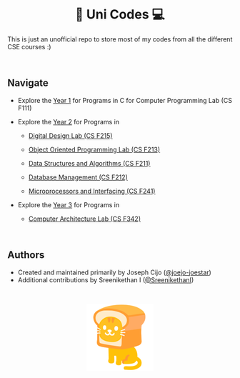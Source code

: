 <h1 align="center">🏫 Uni Codes 💻</h1>

This is just an unofficial repo to store most of my codes from all the different CSE courses :)

<br>

## Navigate

- Explore the [Year 1](Year%201/) for Programs in C for Computer Programming Lab (CS F111)

- Explore the [Year 2](Year%202/) for Programs in

  - [Digital Design Lab (CS F215)](https://github.com/joejo-joestar/uni_codes/tree/main/Year%202/Digital%20Design)

  - [Object Oriented Programming Lab (CS F213)](https://github.com/joejo-joestar/uni_codes/tree/main/Year%202/Object%20Oriented%20Programming)

  - [Data Structures and Algorithms (CS F211)](https://github.com/joejo-joestar/uni-codes/tree/main/Year%202/Data%20Structures%20and%20Algorithms)

  - [Database Management (CS F212)](https://github.com/joejo-joestar/uni-codes/tree/main/Year%202/Database%20Management)

  - [Microprocessors and Interfacing (CS F241)](https://github.com/joejo-joestar/uni-codes/tree/main/Year%202/Microprocessors%20and%20Interfacing)

- Explore the [Year 3](Year%203/) for Programs in

  - [Computer Architecture Lab (CS F342)](https://github.com/joejo-joestar/uni-codes/tree/main/Year%203/Computer%20Architecture)

<br>

## Authors

- Created and maintained primarily by Joseph Cijo ([@joejo-joestar](https://github.com/joejo-joestar))
- Additional contributions by Sreenikethan I ([@SreenikethanI](https://github.com/SreenikethanI))

<br>
<p align = "center">
<img src="/Year%202/Digital%20Design/.assets/InBreadCar.png" alt="In Bread Car" title="In Bread Car">
</p>
